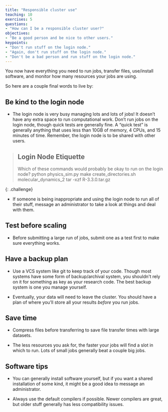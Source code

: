 ```yaml
---
title: "Responsible cluster use"
teaching: 10
exercises: 5
questions:
- "How can I be a responsible cluster user?"
objectives:
- "Be a good person and be nice to other users."
keypoints:
- "Don't run stuff on the login node."
- "Again, don't run stuff on the login node."
- "Don't be a bad person and run stuff on the login node."
---
```


You now have everything you need to run jobs, transfer files, use/install software,
and monitor how many resources your jobs are using.

So here are a couple final words to live by:

## Be kind to the login node

* The login node is very busy managing lots and lots of jobs! It doesn’t have any 
extra space to run computational work.  Don’t run jobs on the login node, though 
quick tests are generally fine. A “quick test” is generally anything that uses 
less than 10GB of memory, 4 CPUs, and 15 minutes of time. 
Remember, the login node is to be shared with other users.

> ## Login Node Etiquette
> 
> Which of these commands would probably be okay to run on the login node?
> python physics_sim.py
> make
> create_directories.sh
> molecular_dynamics_2
> tar -xzf R-3.3.0.tar.gz
> 
{: .challenge}

* If someone is being inappropriate and using the login node to run all of their stuff, 
  message an administrator to take a look at things and deal with them.

## Test before scaling

* Before submitting a large run of jobs, submit one as a test first to make sure everything works.

## Have a backup plan

* Use a VCS system like git to keep track of your code. Though most systems have some form
  of backup/archival system, you shouldn't rely on it for something as key as your research code.
  The best backup system is one you manage yourself.

* Eventually, your data will need to leave the cluster.  You should have a plan of 
where you’ll store all your results *before* you run jobs.  

## Save time

* Compress files before transferring to save file transfer times with large datasets.  

* The less resources you ask for, the faster your jobs will find a slot in which to run.
  Lots of small jobs generally beat a couple big jobs.

## Software tips

* You can generally install software yourself, but if you want a shared installation of some kind,
  it might be a good idea to message an administrator.

* Always use the default compilers if possible. Newer compilers are great, but older stuff generally
  has less compatibility issues.


